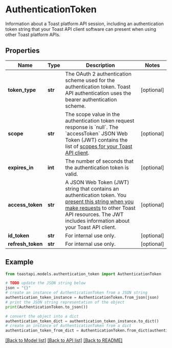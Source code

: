 # AuthenticationToken

Information about a Toast platform API session, including an authentication token string that your Toast API client software can present when using other Toast platform APIs. 

## Properties

Name | Type | Description | Notes
------------ | ------------- | ------------- | -------------
**token_type** | **str** | The OAuth 2 authentication scheme used for the authentication token. Toast API authentication uses the bearer authentication scheme.  | [optional] 
**scope** | **str** | The scope value in the authentication token request response is &#x60;null&#x60;. The &#x60;accessToken&#x60; JSON Web Token (JWT) contains the list of [scopes for your Toast API client](https://dev.toasttab.com/doc/devguide/apiScopes.html).  | [optional] 
**expires_in** | **int** | The number of seconds that the authentication token is valid.  | [optional] 
**access_token** | **str** | A JSON Web Token (JWT) string that contains an authentication token. You [present this string when you make requests](https://dev.toasttab.com/doc/devguide/authentication.html#using-authentication-token) to other Toast API resources. The JWT includes information about your Toast API client.  | [optional] 
**id_token** | **str** | For internal use only.  | [optional] 
**refresh_token** | **str** | For internal use only.  | [optional] 

## Example

```python
from toastapi.models.authentication_token import AuthenticationToken

# TODO update the JSON string below
json = "{}"
# create an instance of AuthenticationToken from a JSON string
authentication_token_instance = AuthenticationToken.from_json(json)
# print the JSON string representation of the object
print(AuthenticationToken.to_json())

# convert the object into a dict
authentication_token_dict = authentication_token_instance.to_dict()
# create an instance of AuthenticationToken from a dict
authentication_token_from_dict = AuthenticationToken.from_dict(authentication_token_dict)
```
[[Back to Model list]](../README.md#documentation-for-models) [[Back to API list]](../README.md#documentation-for-api-endpoints) [[Back to README]](../README.md)


